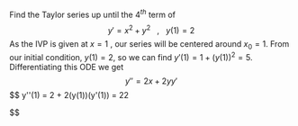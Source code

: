 Find the Taylor series up until the $4^{th}$ term of $$
y' = x^{2} + y^{2} \ \ \ , \ \ \ y(1) = 2
$$
As the IVP is given at $x = 1$ , our series will be centered around $x_{0} = 1$. From our initial condition, $y(1) = 2$, so we can find $y'(1) = 1 + (y(1))^{2} = 5$. Differentiating this ODE we get $$
y'' = 2x + 2yy'
$$
$$
y''(1) = 2 + 2(y(1))(y'(1)) = 22

$$
